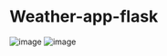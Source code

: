 # Weather-app-flask

![image](https://github.com/Rohandutta1/Weather-app-flask/assets/136701369/f827a8ca-67a6-420e-b2fc-f06cb8792122)
![image](https://github.com/Rohandutta1/Weather-app-flask/assets/136701369/7a4d79ab-ef53-4828-bd23-800c0f2704ab)


